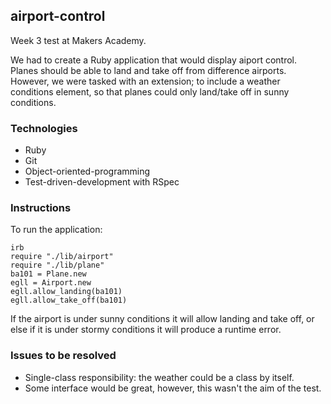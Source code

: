 airport-control
---
Week 3 test at Makers Academy.

We had to create a Ruby application that would display aiport
control. Planes should be able to land and take off from
difference airports. However, we were tasked with an extension;
to include a weather conditions element, so that planes could
only land/take off in sunny conditions.

### Technologies
* Ruby
* Git
* Object-oriented-programming
* Test-driven-development with RSpec


### Instructions
To run the application:

```shell
irb
require "./lib/airport"
require "./lib/plane"
ba101 = Plane.new
egll = Airport.new
egll.allow_landing(ba101)
egll.allow_take_off(ba101)
```
If the airport is under sunny conditions it will allow
landing and take off, or else if it is under stormy conditions
it will produce a runtime error.

### Issues to be resolved
* Single-class responsibility: the weather could be a class by itself.
* Some interface would be great, however, this wasn't the aim of the test.
